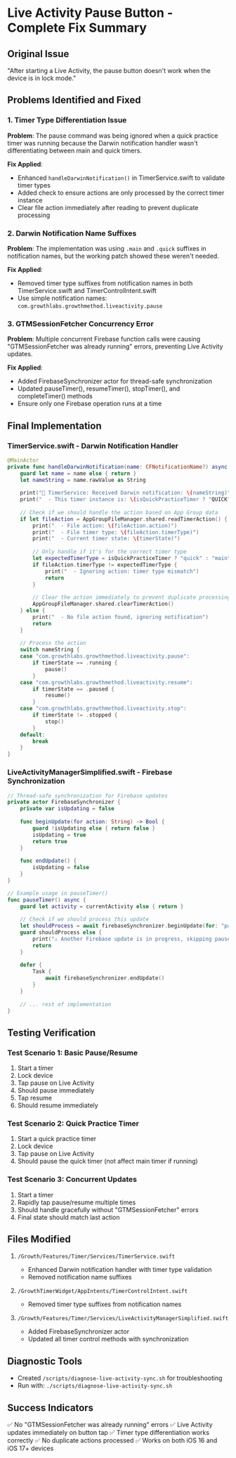 # Live Activity Pause Button - Complete Fix Summary

## Original Issue
"After starting a Live Activity, the pause button doesn't work when the device is in lock mode."

## Problems Identified and Fixed

### 1. Timer Type Differentiation Issue
**Problem**: The pause command was being ignored when a quick practice timer was running because the Darwin notification handler wasn't differentiating between main and quick timers.

**Fix Applied**:
- Enhanced `handleDarwinNotification()` in TimerService.swift to validate timer types
- Added check to ensure actions are only processed by the correct timer instance
- Clear file action immediately after reading to prevent duplicate processing

### 2. Darwin Notification Name Suffixes
**Problem**: The implementation was using `.main` and `.quick` suffixes in notification names, but the working patch showed these weren't needed.

**Fix Applied**:
- Removed timer type suffixes from notification names in both TimerService.swift and TimerControlIntent.swift
- Use simple notification names: `com.growthlabs.growthmethod.liveactivity.pause`

### 3. GTMSessionFetcher Concurrency Error
**Problem**: Multiple concurrent Firebase function calls were causing "GTMSessionFetcher was already running" errors, preventing Live Activity updates.

**Fix Applied**:
- Added FirebaseSynchronizer actor for thread-safe synchronization
- Updated pauseTimer(), resumeTimer(), stopTimer(), and completeTimer() methods
- Ensure only one Firebase operation runs at a time

## Final Implementation

### TimerService.swift - Darwin Notification Handler
```swift
@MainActor
private func handleDarwinNotification(name: CFNotificationName?) async {
    guard let name = name else { return }
    let nameString = name.rawValue as String
    
    print("🔔 TimerService: Received Darwin notification: \(nameString)")
    print("  - This timer instance is: \(isQuickPracticeTimer ? "QUICK" : "MAIN")")
    
    // Check if we should handle the action based on App Group data
    if let fileAction = AppGroupFileManager.shared.readTimerAction() {
        print("  - File action: \(fileAction.action)")
        print("  - File timer type: \(fileAction.timerType)")
        print("  - Current timer state: \(timerState)")
        
        // Only handle if it's for the correct timer type
        let expectedTimerType = isQuickPracticeTimer ? "quick" : "main"
        if fileAction.timerType != expectedTimerType {
            print("  - Ignoring action: timer type mismatch")
            return
        }
        
        // Clear the action immediately to prevent duplicate processing
        AppGroupFileManager.shared.clearTimerAction()
    } else {
        print("  - No file action found, ignoring notification")
        return
    }
    
    // Process the action
    switch nameString {
    case "com.growthlabs.growthmethod.liveactivity.pause":
        if timerState == .running {
            pause()
        }
    case "com.growthlabs.growthmethod.liveactivity.resume":
        if timerState == .paused {
            resume()
        }
    case "com.growthlabs.growthmethod.liveactivity.stop":
        if timerState != .stopped {
            stop()
        }
    default:
        break
    }
}
```

### LiveActivityManagerSimplified.swift - Firebase Synchronization
```swift
// Thread-safe synchronization for Firebase updates
private actor FirebaseSynchronizer {
    private var isUpdating = false
    
    func beginUpdate(for action: String) -> Bool {
        guard !isUpdating else { return false }
        isUpdating = true
        return true
    }
    
    func endUpdate() {
        isUpdating = false
    }
}

// Example usage in pauseTimer()
func pauseTimer() async {
    guard let activity = currentActivity else { return }
    
    // Check if we should process this update
    let shouldProcess = await firebaseSynchronizer.beginUpdate(for: "pause")
    guard shouldProcess else {
        print("⚠️ Another Firebase update is in progress, skipping pause")
        return
    }
    
    defer {
        Task {
            await firebaseSynchronizer.endUpdate()
        }
    }
    
    // ... rest of implementation
}
```

## Testing Verification

### Test Scenario 1: Basic Pause/Resume
1. Start a timer
2. Lock device
3. Tap pause on Live Activity
4. Should pause immediately
5. Tap resume
6. Should resume immediately

### Test Scenario 2: Quick Practice Timer
1. Start a quick practice timer
2. Lock device
3. Tap pause on Live Activity
4. Should pause the quick timer (not affect main timer if running)

### Test Scenario 3: Concurrent Updates
1. Start a timer
2. Rapidly tap pause/resume multiple times
3. Should handle gracefully without "GTMSessionFetcher" errors
4. Final state should match last action

## Files Modified
1. `/Growth/Features/Timer/Services/TimerService.swift`
   - Enhanced Darwin notification handler with timer type validation
   - Removed notification name suffixes

2. `/GrowthTimerWidget/AppIntents/TimerControlIntent.swift`
   - Removed timer type suffixes from notification names

3. `/Growth/Features/Timer/Services/LiveActivityManagerSimplified.swift`
   - Added FirebaseSynchronizer actor
   - Updated all timer control methods with synchronization

## Diagnostic Tools
- Created `/scripts/diagnose-live-activity-sync.sh` for troubleshooting
- Run with: `./scripts/diagnose-live-activity-sync.sh`

## Success Indicators
✅ No "GTMSessionFetcher was already running" errors
✅ Live Activity updates immediately on button tap
✅ Timer type differentiation works correctly
✅ No duplicate actions processed
✅ Works on both iOS 16 and iOS 17+ devices